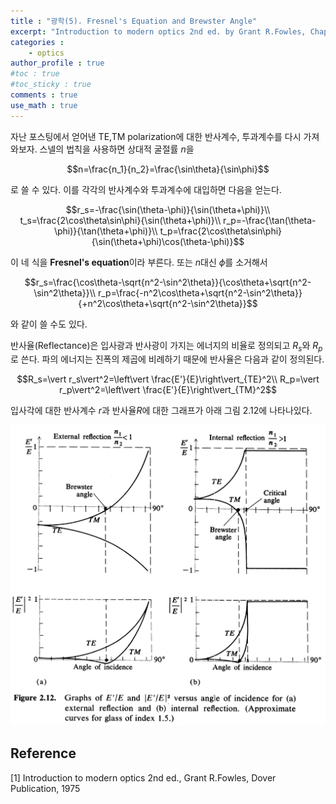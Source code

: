 ```yaml
---
title : "광학(5). Fresnel's Equation and Brewster Angle"
excerpt: "Introduction to modern optics 2nd ed. by Grant R.Fowles, Chap.2"
categories :
    - optics
author_profile : true
#toc : true
#toc_sticky : true
comments : true
use_math : true
---
```


자난 포스팅에서 얻어낸 TE,TM polarization에 대한 반사계수, 투과계수를 다시 가져와보자. 스넬의 법칙을 사용하면 상대적 굴절률 $n$을

$$n=\frac{n_1}{n_2}=\frac{\sin\theta}{\sin\phi}$$

로 쓸 수 있다. 이를 각각의 반사계수와 투과계수에 대입하면 다음을 얻는다.

$$r_s=-\frac{\sin(\theta-\phi)}{\sin(\theta+\phi)}\\
t_s=\frac{2\cos\theta\sin\phi}{\sin(\theta+\phi)}\\
r_p=-\frac{\tan(\theta-\phi)}{\tan(\theta+\phi)}\\
t_p=\frac{2\cos\theta\sin\phi}{\sin(\theta+\phi)\cos(\theta-\phi)}$$

이 네 식을 **Fresnel's equation**이라 부른다. 또는 $n$대신 $\phi$를 소거해서

$$r_s=\frac{\cos\theta-\sqrt{n^2-\sin^2\theta}}{\cos\theta+\sqrt{n^2-\sin^2\theta}}\\
r_p=\frac{-n^2\cos\theta+\sqrt{n^2-\sin^2\theta}}{+n^2\cos\theta+\sqrt{n^2-\sin^2\theta}}$$

와 같이 쓸 수도 있다.

반사율(Reflectance)은 입사광과 반사광이 가지는 에너지의 비율로 정의되고 $R_s$와 $R_p$로 쓴다. 파의 에너지는 진폭의 제곱에 비례하기 때문에 반사율은 다음과 같이 정의된다.

$$R_s=\vert r_s\vert^2=\left\vert \frac{E'}{E}\right\vert_{TE}^2\\
R_p=\vert r_p\vert^2=\left\vert \frac{E'}{E}\right\vert_{TM}^2$$

입사각에 대한 반사계수 $r$과 반사율$R$에 대한 그래프가 아래 그림 2.12에 나타나있다.

![ex_screenshot](/assets/images/OPTICS/fig-2.12.jpg)









## Reference

[1] Introduction to modern optics 2nd ed., Grant R.Fowles, Dover Publication, 1975
